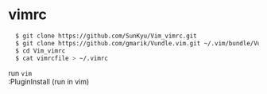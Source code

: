 # vimrc

```bash
  $ git clone https://github.com/SunKyu/Vim_vimrc.git 
  $ git clone https://github.com/gmarik/Vundle.vim.git ~/.vim/bundle/Vundle.vim 
  $ cd Vim_vimrc
  $ cat vimrcfile > ~/.vimrc  
```
  run `vim`  
  :PluginInstall (run in vim)  

